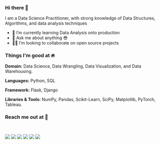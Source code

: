 ### Hi there 👋

I am a Data Science Practitioner, with strong knowledge of Data Structures, Algorithms, and data analysis techniques

- 🌱 I’m currently learning Data Analysis onto production
- 💬 Ask me about anything 😎
- 🧑‍💻 I’m looking to collaborate on open source projects


### Things I'm good at :fire:

**Domain:** Data Science, Data Wrangling, Data Visualization, and Data Warehousing.

**Languages:**  Python, SQL

**Framework:** Flask, Django

**Libraries & Tools:** NumPy, Pandas, Scikit-Learn, SciPy, Matplotlib, PyTorch, Tableau.

### Reach me out at 📱
<br> 

[<img src="https://img.icons8.com/bubbles/65/000000/gmail-new.png"/>](https://mail.google.com/mail/u/1/?view=cm&fs=1&to=puneetpushkar5999@gmail.com&tf=1)
[<img src="https://img.icons8.com/bubbles/64/000000/twitter.png"/>](https://twitter.com/puneet_pushkar)
[<img src="https://img.icons8.com/bubbles/64/000000/linkedin.png"/>](https://www.linkedin.com/in/puneetpushkar/)
[<img src="https://img.icons8.com/bubbles/64/000000/telegram-app.png"/>](https://t.me/puneetpushkar)
[<img src="https://img.icons8.com/bubbles/64/000000/instagram-new--v2.png"/>](https://www.instagram.com/puneetpushkar_/)
[<img src="https://img.icons8.com/bubbles/64/000000/medium-new.png"/>](https://medium.com/@puneetpushkar)
